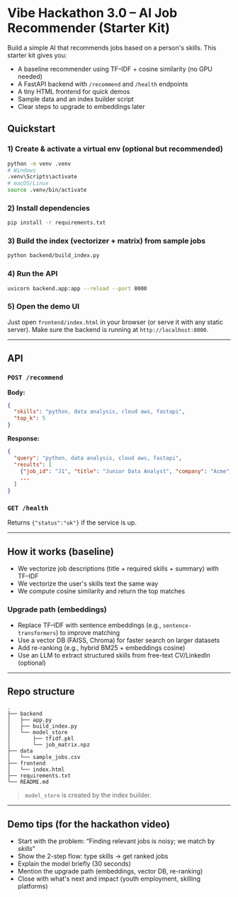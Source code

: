 # Vibe Hackathon 3.0 – AI Job Recommender (Starter Kit)

Build a simple AI that recommends jobs based on a person's skills. This starter kit gives you:
- A baseline recommender using TF–IDF + cosine similarity (no GPU needed)
- A FastAPI backend with `/recommend` and `/health` endpoints
- A tiny HTML frontend for quick demos
- Sample data and an index builder script
- Clear steps to upgrade to embeddings later

## Quickstart

### 1) Create & activate a virtual env (optional but recommended)
```bash
python -m venv .venv
# Windows
.venv\Scripts\activate
# macOS/Linux
source .venv/bin/activate
```

### 2) Install dependencies
```bash
pip install -r requirements.txt
```

### 3) Build the index (vectorizer + matrix) from sample jobs
```bash
python backend/build_index.py
```

### 4) Run the API
```bash
uvicorn backend.app:app --reload --port 8000
```

### 5) Open the demo UI
Just open `frontend/index.html` in your browser (or serve it with any static server).
Make sure the backend is running at `http://localhost:8000`.

---

## API

### `POST /recommend`
**Body:**
```json
{
  "skills": "python, data analysis, cloud aws, fastapi",
  "top_k": 5
}
```

**Response:**
```json
{
  "query": "python, data analysis, cloud aws, fastapi",
  "results": [
    {"job_id": "J1", "title": "Junior Data Analyst", "company": "Acme", "score": 0.71},
    ...
  ]
}
```

### `GET /health`
Returns `{"status":"ok"}` if the service is up.

---

## How it works (baseline)
- We vectorize job descriptions (title + required skills + summary) with TF–IDF
- We vectorize the user's skills text the same way
- We compute cosine similarity and return the top matches

### Upgrade path (embeddings)
- Replace TF–IDF with sentence embeddings (e.g., `sentence-transformers`) to improve matching
- Use a vector DB (FAISS, Chroma) for faster search on larger datasets
- Add re-ranking (e.g., hybrid BM25 + embeddings cosine)
- Use an LLM to extract structured skills from free-text CV/LinkedIn (optional)

---

## Repo structure
```
.
├── backend
│   ├── app.py
│   ├── build_index.py
│   └── model_store
│       ├── tfidf.pkl
│       └── job_matrix.npz
├── data
│   └── sample_jobs.csv
├── frontend
│   └── index.html
├── requirements.txt
└── README.md
```

> `model_store` is created by the index builder.

---

## Demo tips (for the hackathon video)
- Start with the problem: “Finding relevant jobs is noisy; we match by *skills*”
- Show the 2-step flow: type skills → get ranked jobs
- Explain the model briefly (30 seconds)
- Mention the upgrade path (embeddings, vector DB, re-ranking)
- Close with what's next and impact (youth employment, skilling platforms)
